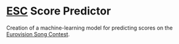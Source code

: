 #   [ESC](http://eurovision.tv/) Score Predictor

Creation of a machine-learning model for predicting scores on the [Eurovision Song Contest](http://eurovision.tv/).

